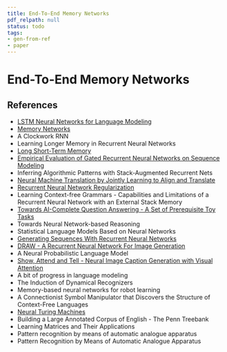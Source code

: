 ```yaml
---
title: End-To-End Memory Networks
pdf_relpath: null
status: todo
tags:
- gen-from-ref
- paper
---
```


# End-To-End Memory Networks

## References

- [LSTM Neural Networks for Language Modeling](./lstm-neural-networks-for-language-modeling.md)
- [Memory Networks](./memory-networks.md)
- A Clockwork RNN
- Learning Longer Memory in Recurrent Neural Networks
- [Long Short-Term Memory](./long-short-term-memory.md)
- [Empirical Evaluation of Gated Recurrent Neural Networks on Sequence Modeling](./empirical-evaluation-of-gated-recurrent-neural-networks-on-sequence-modeling.md)
- Inferring Algorithmic Patterns with Stack-Augmented Recurrent Nets
- [Neural Machine Translation by Jointly Learning to Align and Translate](./neural-machine-translation-by-jointly-learning-to-align-and-translate.md)
- [Recurrent Neural Network Regularization](./recurrent-neural-network-regularization.md)
- Learning Context-free Grammars - Capabilities and Limitations of a Recurrent Neural Network with an External Stack Memory
- [Towards AI-Complete Question Answering - A Set of Prerequisite Toy Tasks](./towards-ai-complete-question-answering-a-set-of-prerequisite-toy-tasks.md)
- Towards Neural Network-based Reasoning
- Statistical Language Models Based on Neural Networks
- [Generating Sequences With Recurrent Neural Networks](./generating-sequences-with-recurrent-neural-networks.md)
- [DRAW - A Recurrent Neural Network For Image Generation](./draw-a-recurrent-neural-network-for-image-generation.md)
- A Neural Probabilistic Language Model
- [Show, Attend and Tell - Neural Image Caption Generation with Visual Attention](./show-attend-and-tell-neural-image-caption-generation-with-visual-attention.md)
- A bit of progress in language modeling
- The Induction of Dynamical Recognizers
- Memory-based neural networks for robot learning
- A Connectionist Symbol Manipulator that Discovers the Structure of Context-Free Languages
- [Neural Turing Machines](./neural-turing-machines.md)
- Building a Large Annotated Corpus of English - The Penn Treebank
- Learning Matrices and Their Applications
- Pattern recognition by means of automatic analogue apparatus
- Pattern Recognition by Means of Automatic Analogue Apparatus
